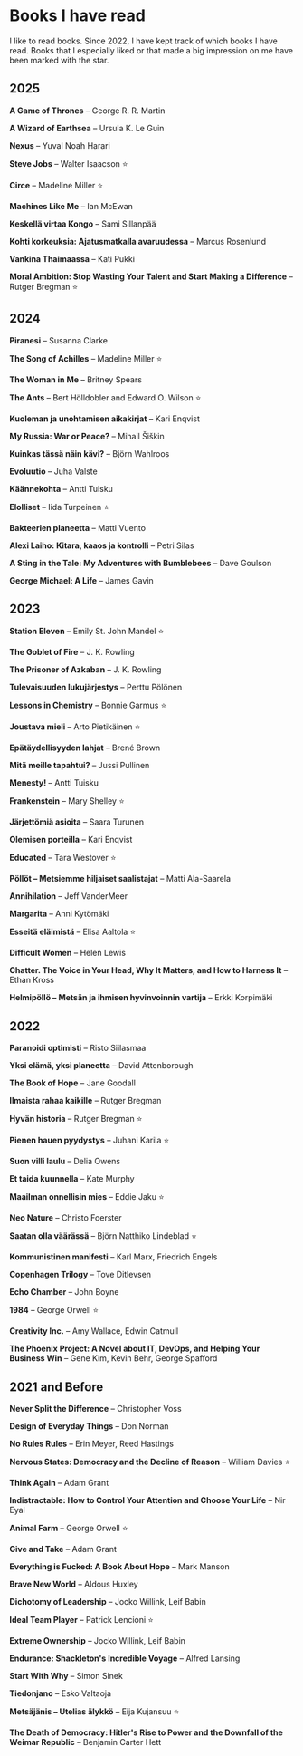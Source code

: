 # Books I have read

I like to read books. Since 2022, I have kept track of which books I have read. Books that I especially liked or that made a big impression on me have been marked with the star.

## 2025

**A Game of Thrones** – George R. R. Martin

**A Wizard of Earthsea** – Ursula K. Le Guin

**Nexus** – Yuval Noah Harari

**Steve Jobs** – Walter Isaacson :star:

**Circe** – Madeline Miller :star:

**Machines Like Me** – Ian McEwan

**Keskellä virtaa Kongo** – Sami Sillanpää

**Kohti korkeuksia: Ajatusmatkalla avaruudessa** – Marcus Rosenlund

**Vankina Thaimaassa** – Kati Pukki

**Moral Ambition: Stop Wasting Your Talent and Start Making a Difference** – Rutger Bregman :star:

## 2024

**Piranesi** – Susanna Clarke

**The Song of Achilles** – Madeline Miller :star:

**The Woman in Me** – Britney Spears

**The Ants** – Bert Hölldobler and Edward O. Wilson :star:

**Kuoleman ja unohtamisen aikakirjat** – Kari Enqvist

**My Russia: War or Peace?** – Mihail Šiškin

**Kuinkas tässä näin kävi?** – Björn Wahlroos

**Evoluutio** – Juha Valste

**Käännekohta** – Antti Tuisku

**Elolliset** – Iida Turpeinen :star:

**Bakteerien planeetta** – Matti Vuento

**Alexi Laiho: Kitara, kaaos ja kontrolli** – Petri Silas

**A Sting in the Tale: My Adventures with Bumblebees** – Dave Goulson

**George Michael: A Life** – James Gavin

## 2023

**Station Eleven** – Emily St. John Mandel :star:

**The Goblet of Fire** – J. K. Rowling

**The Prisoner of Azkaban** – J. K. Rowling

**Tulevaisuuden lukujärjestys** – Perttu Pölönen

**Lessons in Chemistry** – Bonnie Garmus :star:

**Joustava mieli** – Arto Pietikäinen :star:

**Epätäydellisyyden lahjat** – Brené Brown

**Mitä meille tapahtui?** – Jussi Pullinen

**Menesty!** – Antti Tuisku

**Frankenstein** – Mary Shelley :star:

**Järjettömiä asioita** – Saara Turunen

**Olemisen porteilla** – Kari Enqvist

**Educated** – Tara Westover :star:

**Pöllöt – Metsiemme hiljaiset saalistajat** – Matti Ala-Saarela

**Annihilation** – Jeff VanderMeer

**Margarita** – Anni Kytömäki

**Esseitä eläimistä** – Elisa Aaltola :star:

**Difficult Women** – Helen Lewis

**Chatter. The Voice in Your Head, Why It Matters, and How to Harness It** – Ethan Kross

**Helmipöllö – Metsän ja ihmisen hyvinvoinnin vartija** – Erkki Korpimäki

## 2022

**Paranoidi optimisti** – Risto Siilasmaa

**Yksi elämä, yksi planeetta** – David Attenborough

**The Book of Hope** – Jane Goodall

**Ilmaista rahaa kaikille** – Rutger Bregman

**Hyvän historia** – Rutger Bregman :star:

**Pienen hauen pyydystys** – Juhani Karila :star:

**Suon villi laulu** – Delia Owens

**Et taida kuunnella** – Kate Murphy

**Maailman onnellisin mies** – Eddie Jaku :star:

**Neo Nature** – Christo Foerster

**Saatan olla väärässä** – Björn Natthiko Lindeblad :star:

**Kommunistinen manifesti** – Karl Marx, Friedrich Engels

**Copenhagen Trilogy** – Tove Ditlevsen

**Echo Chamber** – John Boyne

**1984** – George Orwell :star:

**Creativity Inc.** – Amy Wallace, Edwin Catmull

**The Phoenix Project: A Novel about IT, DevOps, and Helping Your Business Win** – Gene Kim, Kevin Behr, George Spafford

## 2021 and Before

**Never Split the Difference** – Christopher Voss

**Design of Everyday Things** – Don Norman

**No Rules Rules** – Erin Meyer, Reed Hastings

**Nervous States: Democracy and the Decline of Reason** – William Davies :star:

**Think Again** – Adam Grant

**Indistractable: How to Control Your Attention and Choose Your Life** – Nir Eyal

**Animal Farm** – George Orwell :star:

**Give and Take** – Adam Grant

**Everything is Fucked: A Book About Hope** – Mark Manson

**Brave New World** – Aldous Huxley

**Dichotomy of Leadership** – Jocko Willink, Leif Babin

**Ideal Team Player** – Patrick Lencioni :star:

**Extreme Ownership** – Jocko Willink, Leif Babin

**Endurance: Shackleton's Incredible Voyage** – Alfred Lansing

**Start With Why** – Simon Sinek

**Tiedonjano** – Esko Valtaoja

**Metsäjänis – Utelias älykkö** – Eija Kujansuu :star:

**The Death of Democracy: Hitler's Rise to Power and the Downfall of the Weimar Republic** – Benjamin Carter Hett
